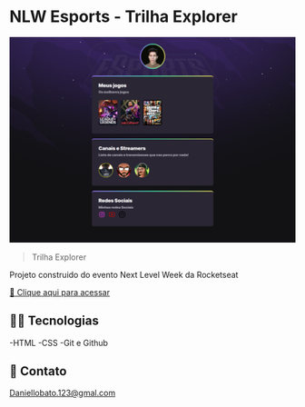 # NLW Esports - Trilha Explorer

![preview](../.github/preview.png)

>Trilha Explorer

Projeto construido do evento Next Level Week da Rocketseat

[🔗 Clique aqui para acessar](https://daniellobato1591.github.io/Nlw-Esports/)

## 🧑‍💻 Tecnologias

-HTML
-CSS
-Git e Github

## 📩 Contato

Daniellobato.123@gmal.com

